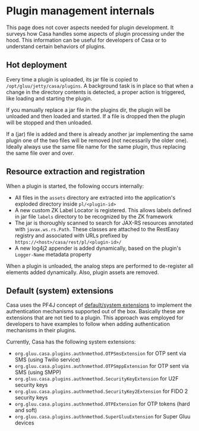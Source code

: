 # Plugin management internals

This page does not cover aspects needed for plugin development. It surveys how Casa handles some aspects of plugin processing under the hood. This information can be useful for developers of Casa or to understand certain behaviors of plugins.

## Hot deployment

Every time a plugin is uploaded, its jar file is copied to `/opt/gluu/jetty/casa/plugins`. A background task is in place so that when a change in the directory contents is detected, a proper action is triggered, like loading and starting the plugin.

If you manually replace a jar file in the plugins dir, the plugin will be unloaded and then loaded and started. If a file is dropped then the plugin will be stopped and then unloaded.

If a (jar) file is added and there is already another jar implementing the same plugin one of the two files will be removed (not necessarily the older one). Ideally always use the same file name for the same plugin, thus replacing the same file over and over.

## Resource extraction and registration

When a plugin is started, the following occurs internally:

- All files in the `assets` directory are extracted into the application's exploded directory inside `pl/<plugin-id>` 
- A new custom ZK Label Locator is registered. This allows labels defined in jar file `labels` directory to be recognized by the ZK framework 
- The jar is thoroughly scanned to search for JAX-RS resources annotated with `javax.ws.rs.Path`. These classes are attached to the RestEasy registry and associated with URLs prefixed by `https://<host>/casa/rest/pl/<plugin-id>/`
- A new log4j2 appender is added dynamically, based on the plugin's `Logger-Name` metadata property

When a plugin is unloaded, the analog steps are performed to de-register all elements added dynamically. Also, plugin assets are removed.

## Default (system) extensions

Casa uses the PF4J concept of [default/system extensions](https://pf4j.org/doc/defaultsystem-extension.html) to implement the authentication mechanisms supported out of the box. Basically these are extensions that are not tied to a plugin. This approach was employed for developers to have examples to follow when adding authentication mechanisms in their plugins.

Currently, Casa has the following system extensions:

- `org.gluu.casa.plugins.authnmethod.OTPSmsExtension` for OTP sent via SMS (using Twilio service)
- `org.gluu.casa.plugins.authnmethod.OTPSmppExtension` for OTP sent via SMS (using SMPP)
- `org.gluu.casa.plugins.authnmethod.SecurityKeyExtension` for U2F security keys
- `org.gluu.casa.plugins.authnmethod.SecurityKey2Extension` for FIDO 2 security keys
- `org.gluu.casa.plugins.authnmethod.OTPExtension` for OTP tokens (hard and soft)
- `org.gluu.casa.plugins.authnmethod.SuperGluuExtension` for Super Gluu devices

